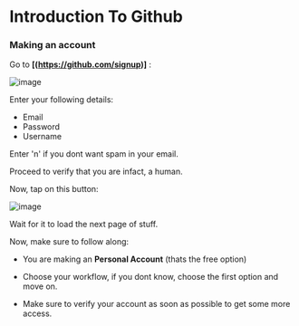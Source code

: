 # Introduction To Github

### Making an account

Go to **[(https://github.com/signup)]** :

![image](https://user-images.githubusercontent.com/76719897/209907120-732363d5-7070-42f5-b341-f4168ae393f4.png)

Enter your following details:
- Email
- Password
- Username

Enter 'n' if you dont want spam in your email.

Proceed to verify that you are infact, a human.

Now, tap on this button:

![image](https://user-images.githubusercontent.com/76719897/209907097-1678b9d7-5700-4e0c-93af-f7c557b32704.png)

Wait for it to load the next page of stuff.

Now, make sure to follow along:

- You are making an **Personal Account** (thats the free option)

- Choose your workflow, if you dont know, choose the first option and move on.

- Make sure to verify your account as soon as possible to get some more access.

